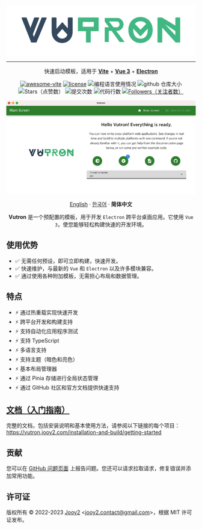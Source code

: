 <div align="center">

![vutron-logo](src/renderer/public/images/vutron-logo.webp)

---

快速启动模板，适用于 **[Vite](https://vitejs.dev)** + **[Vue 3](https://vuejs.org)** + **[Electron](https://www.electronjs.org)**

[![awesome-vite](https://awesome.re/mentioned-badge.svg)](https://github.com/vitejs/awesome-vite) [![license](https://img.shields.io/badge/license-MIT-blue.svg)](https://github.com/jooy2/vutron/blob/master/LICENSE) ![编程语言使用情况](https://img.shields.io/github/languages/top/jooy2/vutron) ![github 仓库大小](https://img.shields.io/github/repo-size/jooy2/vutron) ![Stars（点赞数）](https://img.shields.io/github/stars/jooy2/vutron?style=social) ![提交次数](https://img.shields.io/github/commit-activity/y/jooy2/vutron) ![代码行数](https://img.shields.io/tokei/lines/github/jooy2/vutron) [![Followers（关注者数）](https://img.shields.io/github/followers/jooy2?style=social)](https://github.com/jooy2)

![vutron-logo](.github/resources/vutron-sample.webp)

[English](https://github.com/jooy2/vutron/blob/master/README.md) · [한국어](https://github.com/jooy2/vutron/blob/master/README.ko-KR.md) · **简体中文**

**Vutron** 是一个预配置的模板，用于开发 `Electron` 跨平台桌面应用。它使用 `Vue 3`，使您能够轻松构建快速的开发环境。

</div>

## 使用优势

- ✅ 无需任何预设，即可立即构建，快速开发。
- ✅ 快速维护，与最新的 `Vue` 和 `Electron` 以及许多模块兼容。
- ✅ 通过使用各种附加模板，无需担心布局和数据管理。

## 特点

- ⚡️ 通过热重载实现快速开发
- ⚡️ 跨平台开发和构建支持
- ⚡️ 支持自动化应用程序测试
- ⚡️ 支持 TypeScript
- ⚡️ 多语言支持
- ⚡️ 支持主题（暗色和亮色）
- ⚡️ 基本布局管理器
- ⚡️ 通过 Pinia 存储进行全局状态管理
- ⚡️ 通过 GitHub 社区和官方文档提供快速支持

## [文档（入门指南）](https://vutron.jooy2.com/installation-and-build/getting-started)

完整的文档，包括安装说明和基本使用方法，请参阅以下链接的每个项目：https://vutron.jooy2.com/installation-and-build/getting-started

## 贡献

您可以在 [GitHub 问题页面](https://github.com/jooy2/vutron/issues) 上报告问题。您还可以请求拉取请求，修复错误并添加常用功能。

## 许可证

版权所有 © 2022-2023 [Jooy2](https://jooy2.com) <[jooy2.contact@gmail.com](mailto:jooy2.contact@gmail.com)>，根据 MIT 许可证发布。
